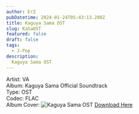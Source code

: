 ```yaml
---
author: ErZ
pubDatetime: 2024-01-24T05:43:13.200Z
title: Kaguya Sama OST
slug: KaSaOST
featured: false
draft: false
tags:
  - J-Pop
description:
  Kaguya Sama OST
---
```

Artist: VA<br>
Album: Kaguya Sama Official Soundtrack<br>
Type: OST<br>
Codec: FLAC<br>
Album Cover: ![Kaguya Sama OST](https://ucarecdn.com/3ab30c36-d6b3-4f31-a208-fe08f94d495a/-/preview/300x300/-/quality/smart_retina/-/format/auto/)
[Download Here](https://cuty.io/KaSaOST)